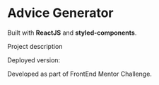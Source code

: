 # Advice Generator

Built with **ReactJS** and **styled-components**. <br />

Project description <br />

Deployed version: <br />

Developed as part of FrontEnd Mentor Challenge.
